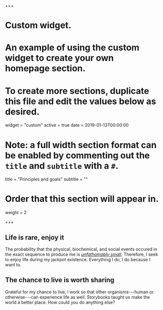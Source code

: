 +++
# Custom widget.
# An example of using the custom widget to create your own homepage section.
# To create more sections, duplicate this file and edit the values below as desired.
widget = "custom"
active = true
date = 2019-01-13T00:00:00

# Note: a full width section format can be enabled by commenting out the `title` and `subtitle` with a `#`.
title = "Principles and goals"
subtitle = ""

# Order that this section will appear in.
weight = 2

+++

## <i class="fas fa-gem" style="color:hsl(160, 100%, 50%)"></i> Life is rare, enjoy it

The probability that the physical, biochemical, and social events occured in the exact sequence to produce me is [*unfathomably small*](https://visual.ly/community/infographic/science/what-are-odds). Therefore, I seek to enjoy life during my jackpot existence. Everything I do, I do because I want to.

## <i class="fas fa-globe-africa" style="color:hsl(160, 100%, 50%)"></i> The chance to live is worth sharing

Grateful for my chance to live, I work so that other organisms---human or otherwise---can experience life as well. Storybooks taught us make the world a better place. How could you do anything else?